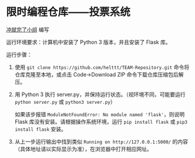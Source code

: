 # 限时编程仓库——投票系统

[冲就完了小组](https://www.cnblogs.com/cjwl/p/13939830.html) 编写

运行环境要求：计算机中安装了 Python 3 版本，并且安装了 Flask 库。

运行步骤：
1. 使用 `git clone https://github.com/helttt/TEAM-Repository.git` 命令将仓库克隆至本地，或点击 Code->Download ZIP 命令下载仓库压缩包后解压。

2. 用 Python 3 执行 server.py，并保持运行状态。（视环境不同，可能要运行 `python server.py` 或 `python3 server.py`）

   如果该步报错 `ModuleNotFoundError: No module named 'flask'`，则说明 Flask 库没有安装。请根据操作系统环境，运行 `pip install flask` 或 `pip3 install flask` 安装。

3. 从上一步运行输出中找到类似 `Running on http://127.0.0.1:5000/` 的内容（具体地址请以实际显示为准），在浏览器中打开相应网址。

